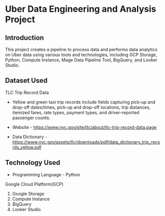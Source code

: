 # Uber Data Engineering and Analysis Project

## Introduction

This project creates a pipeline to process data and performs data analytics on Uber data using various tools and technologies, including GCP Storage, Python, Compute Instance, Mage Data Pipeline Tool, BigQuery, and Looker Studio.

## Dataset Used
TLC Trip Record Data
- Yellow and green taxi trip records include fields capturing pick-up and drop-off dates/times, pick-up and drop-off locations, trip distances, itemized fares, rate types, payment types, and driver-reported passenger counts. 

- Website - https://www.nyc.gov/site/tlc/about/tlc-trip-record-data.page
- Data Dictionary - https://www.nyc.gov/assets/tlc/downloads/pdf/data_dictionary_trip_records_yellow.pdf

## Technology Used
- Programming Language - Python

Google Cloud Platform(GCP)
1. Google Storage
2. Compute Instance 
3. BigQuery
4. Looker Studio
